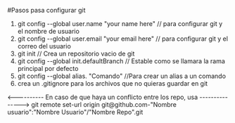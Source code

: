 #Pasos pasa configurar git

1. git config --global user.name "your name here" // para configurar git y el nombre de usuario
2. git config --global user.email "your email here" // para configurar git y el correo del usuario
3. git init // Crea un repositorio vacio de git
4. git config --global init.defaultBranch <name branch> // Estable como se llamara la rama principal por defecto
5. git config --global alias.<Alias> "Comando" //Para crear un alias a un comando
6. crea un .gitignore para los archivos que no quieras guardar en git


<----------   En caso de que haya un conflicto entre los repo, usa  --------------->
git remote set-url origin git@github.com-"Nombre usuario":"Nombre Usuario"/"Nombre Repo".git
